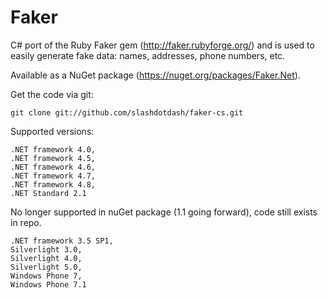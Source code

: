 Faker
=====

C# port of the Ruby Faker gem (http://faker.rubyforge.org/) and is used to easily generate fake data: 
names, addresses, phone numbers, etc.

Available as a NuGet package (https://nuget.org/packages/Faker.Net).

Get the code via git:

    git clone git://github.com/slashdotdash/faker-cs.git

Supported versions:

	.NET framework 4.0,
	.NET framework 4.5,
	.NET framework 4.6,
	.NET framework 4.7,
	.NET framework 4.8,
	.NET Standard 2.1

No longer supported in nuGet package (1.1 going forward), code still exists in repo.

	.NET framework 3.5 SP1,
	Silverlight 3.0,
	Silverlight 4.0,
	Silverlight 5.0,
	Windows Phone 7,
	Windows Phone 7.1
